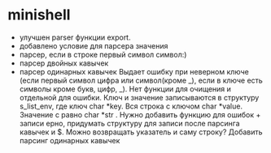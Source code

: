 # minishell

+ улучшен parser функции export.
+ добавлено условие для парсера значения
+ парсер, если в строке первый символ символ:)
+ парсер двойных кавычек
+ парсер одинарных кавычек
Выдает ошибку при неверном ключе (если первый символ цифра или символ(кроме _), если в ключе есть символы кроме букв, цифр, _). 
Нет функции для очищения и отдельной для ошибки. Ключ и значение записываются в структуру s_list_env, где ключ char *key. Вся строка с ключом char *value. Значение с равно char *str . Нужно добавить функцию для ошибок + записи ерно, придумать структуру для записи после парсинга кавычек и $. Можно возвращать указатель и саму строку? Добавить парсинг одинарных кавычек
